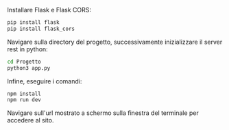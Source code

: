 Installare Flask e Flask CORS:
```bash
pip install flask
pip install flask_cors
```

Navigare sulla directory del progetto, successivamente inizializzare il server rest in python:
```bash
cd Progetto
python3 app.py
```

Infine, eseguire i comandi: 
```bash
npm install
npm run dev
```

Navigare sull'url mostrato a schermo sulla finestra del terminale per accedere al sito.